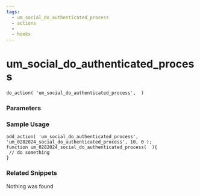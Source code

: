 ```yaml
---
tags: 
  - um_social_do_authenticated_process
  - actions
  - 
  - hooks
---
```

# um\_social\_do\_authenticated\_process

``` php:no-line-numbers
do_action( 'um_social_do_authenticated_process',  )
```
<div class='hook-sep'></div>

### Parameters

<div class='hook-sep'></div>



### Sample Usage

``` php:no-line-numbers
add_action( 'um_social_do_authenticated_process', 'um_0282024_social_do_authenticated_process', 10, 0 );
function um_0282024_social_do_authenticated_process(  ){
 // do something
}
```
<div class='hook-sep'></div>



### Related Snippets

Nothing was found

